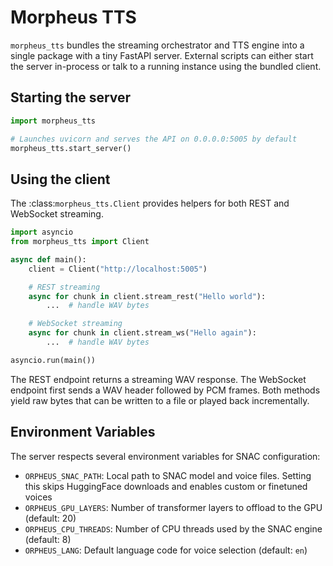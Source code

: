 # Morpheus TTS

`morpheus_tts` bundles the streaming orchestrator and TTS engine into a single
package with a tiny FastAPI server.  External scripts can either start the
server in-process or talk to a running instance using the bundled client.

## Starting the server

```python
import morpheus_tts

# Launches uvicorn and serves the API on 0.0.0.0:5005 by default
morpheus_tts.start_server()
```

## Using the client

The :class:`morpheus_tts.Client` provides helpers for both REST and WebSocket
streaming.

```python
import asyncio
from morpheus_tts import Client

async def main():
    client = Client("http://localhost:5005")

    # REST streaming
    async for chunk in client.stream_rest("Hello world"):
        ...  # handle WAV bytes

    # WebSocket streaming
    async for chunk in client.stream_ws("Hello again"):
        ...  # handle WAV bytes

asyncio.run(main())
```

The REST endpoint returns a streaming WAV response.  The WebSocket endpoint
first sends a WAV header followed by PCM frames.  Both methods yield raw bytes
that can be written to a file or played back incrementally.

## Environment Variables

The server respects several environment variables for SNAC configuration:

- `ORPHEUS_SNAC_PATH`: Local path to SNAC model and voice files. Setting this
  skips HuggingFace downloads and enables custom or finetuned voices
- `ORPHEUS_GPU_LAYERS`: Number of transformer layers to offload to the GPU
  (default: 20)
- `ORPHEUS_CPU_THREADS`: Number of CPU threads used by the SNAC engine
  (default: 8)
- `ORPHEUS_LANG`: Default language code for voice selection (default: `en`)
